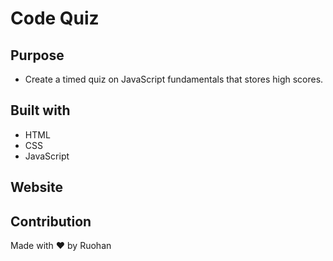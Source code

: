 # Code Quiz


## Purpose 
* Create a timed quiz on JavaScript fundamentals that stores high scores.

## Built with
* HTML
* CSS
* JavaScript

## Website


## Contribution 
Made with ❤ by Ruohan
